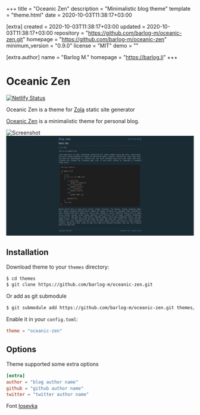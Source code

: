 
+++
title = "Oceanic Zen"
description = "Minimalistic blog theme"
template = "theme.html"
date = 2020-10-03T11:38:17+03:00

[extra]
created = 2020-10-03T11:38:17+03:00
updated = 2020-10-03T11:38:17+03:00
repository = "https://github.com/barlog-m/oceanic-zen.git"
homepage = "https://github.com/barlog-m/oceanic-zen"
minimum_version = "0.9.0"
license = "MIT"
demo = ""

[extra.author]
name = "Barlog M."
homepage = "https://barlog.li"
+++        

# Oceanic Zen

[![Netlify Status](https://api.netlify.com/api/v1/badges/e90897e9-f3e3-4906-b647-11a918af3a3b/deploy-status)](https://app.netlify.com/sites/oceanic-zen/deploys)

Oceanic Zen is a theme for [Zola](https://www.getzola.org/) static site generator

[Oceanic Zen](https://oceanic-zen.netlify.app/) is a minimalistic theme for personal blog.

![Screenshot](screenshot-index.png)
![Screenshot](screenshot.png)

## Installation

Download theme to your `themes` directory:

```bash
$ cd themes
$ git clone https://github.com/barlog-m/oceanic-zen.git
```

Or add as git submodule

```bash
$ git submodule add https://github.com/barlog-m/oceanic-zen.git themes/oceanic-zen
```

Enable it in your `config.toml`:

```toml
theme = "oceanic-zen"
```

## Options

Theme supported some extra options

```toml
[extra]
author = "blog author name"
github = "github author name"
twitter = "twitter author name"
```

Font [Iosevka](https://typeof.net/Iosevka/)

        